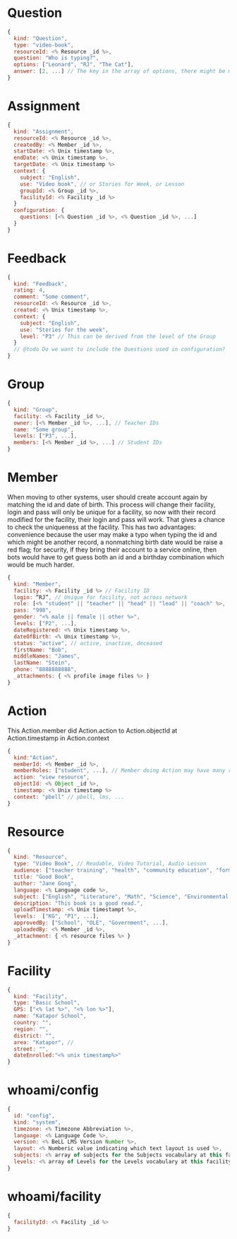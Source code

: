 # Question

```js
{
  kind: "Question",
  type: "video-book",
  resourceId: <% Resource _id %>,
  question: "Who is typing?",
  options: ["Leonard", "RJ", "The Cat"],
  answer: [2, ...] // The key in the array of options, there might be many answers
}
```

# Assignment

```js
{
  kind: "Assignment",
  resourceId: <% Resource _id %>,
  createdBy: <% Member _id %>, 
  startDate: <% Unix timestamp %>,
  endDate: <% Unix timestamp %>,
  targetDate: <% Unix timestamp %>
  context: {
    subject: "English",
    use: "Video book", // or Stories for Week, or Lesson
    groupId: <% Group _id %>,
    facilityId: <% Facility _id %>
  }
  configuration: {
    questions: [<% Question _id %>, <% Question _id %>, ...]
  }
}
```

# Feedback

```js
{
  kind: "Feedback",
  rating: 4,
  comment: "Some comment",
  resourceId: <% Resource _id %>,
  created: <% Unix timestamp %>,
  context: {
    subject: "English",
    use: "Stories for the week",
    level: "P3" // This can be derived from the level of the Group
  }
  // @todo Do we want to include the Questions used in configuration?
}
```

# Group

```js
{
  kind: "Group",
  facility: <% Facility _id %>,
  owner: [<% Member _id %>, ...], // Teacher IDs
  name: "Some group",
  levels: ["P3", ...],
  members: [<% Member _id %>, ...] // Student IDs
}
```

# Member

When moving to other systems, user should create account again by matching the id and date of birth. This process will change their facility, login and pass will only be unique for a facility, so now with their record modified for the facility, their login and pass will work. That gives a chance to check the uniqueness at the facility.  This has two advantages: convenience because the user may make a typo when typing the id and which might be another record, a nonmatching birth date would be raise a red flag; for security, if they bring their account to a service online, then bots would have to get guess both an id and a birthday combination which would be much harder. 

```js
{
  kind: "Member",
  facility: <% Facility _id %> // Facility ID
  login: “RJ”, // Unique for facility, not across network
  role: [<% "student" || "teacher" || "head" || "lead" || "coach" %>,  ... ],
  pass: "998",
  gender: "<% male || female || other %>",
  levels: ["P2", ...],
  dateRegistered: <% Unix timestamp %>,
  dateOfBirth: <% Unix timestamp %>,
  status: "active", // active, inactive, deceased  
  firstName: "Bob",
  middleNames: "James",
  lastName: "Stein",
  phone: "8888888888",
  _attachments: { <% profile image files %> }
}
```

# Action

This Action.member did Action.action to Action.objectId at Action.timestamp in Action.context

```js
{
  kind:"Action",
  memberId: <% Member _id %>,
  memberRoles: ["student", ...], // Member doing Action may have many roles
  action: "view resource",
  objectId: <% Object _id %>, 
  timestamp: <% Unix timestamp %>
  context: "pbell" // pbell, lms, ...
}
```

# Resource 

```js
{
  kind: "Resource",
  type: "Video Book", // Readable, Video Tutorial, Audio Lesson
  audience: ["teacher training", "health", "community education", "formal education", ...]
  title: "Good Book",
  author: "Jane Gong", 
  language: <% Language code %>,
  subject: ["English", "Literature", "Math", "Science", "Environmental Studies", ...],
  description: "This book is a good read.",
  uploadTimestamp: <% Unix timestampt %>,
  levels:  ["KG", "P1", ...],
  approvedBy: ["School", "OLE", "Government", ...],
  uploadedBy: <% Member _id %>, 
  _attachment: { <% resource files %> }
}
```

# Facility

```js
{
  kind: "Facility",
  type: "Basic School",
  GPS: ["<% lat %>", "<% lon %>"],
  name: "Katapor School",
  country: "",
  region: "",
  district: "",
  area: "Katapor", // 
  street: "",
  dateEnrolled:"<% unix timestamp%>"
}

```

# whoami/config
```js
{
  id: "config",
  kind: "system",
  timezone: <% Timezone Abbreviation %>,
  language: <% Language Code %>,
  version: <% BeLL LMS Version Number %>,
  layout: <% Numberic value indicating which text layout is used %>,
  subjects: <% array of subjects for the Subjects vocabulary at this facility %>,
  levels: <% array of Levels for the Levels vocabulary at this facility %>
}
```

# whoami/facility
```js
{
  facilityId: <% Facility _id %>
}
```
